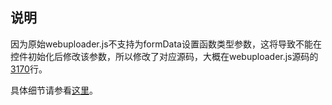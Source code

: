 说明
---

因为原始webuploader.js不支持为formData设置函数类型参数，这将导致不能在控件初始化后修改该参数，所以修改了对应源码，大概在webuploader.js源码的[3170](https://github.com/fex-team/webuploader/blob/master/dist/webuploader.js#L3170)行。

具体细节请参看[这里](https://github.com/kazaff/me.kazaff.article/blob/master/%E8%81%8A%E8%81%8A%E5%A4%A7%E6%96%87%E4%BB%B6%E4%B8%8A%E4%BC%A0.md)。
